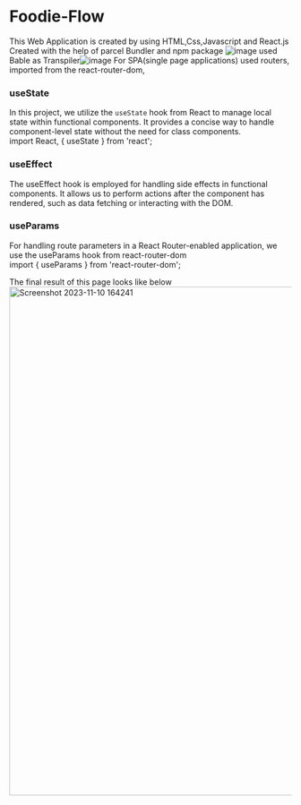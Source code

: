 # Foodie-Flow
This Web Application is created by using HTML,Css,Javascript and React.js<br>
Created with the help of parcel Bundler and npm package ![image](https://github.com/reddymanyam/Foodie-Flow/assets/142713295/71ae597b-9c55-4cf9-bdbf-b7d0507764bf)
used Bable as Transpiler![image](https://github.com/reddymanyam/Foodie-Flow/assets/142713295/a8549be3-0e5d-4d10-840c-77b8d446e7c9)
For SPA(single page applications) used routers, imported from the react-router-dom,<br>

### useState
In this project, we utilize the `useState` hook from React to manage local state within functional components. It provides a concise way to handle component-level state without the need for class components.<br> 
import React, { useState } from 'react';<br>

### useEffect
The useEffect hook is employed for handling side effects in functional components. It allows us to perform actions after the component has rendered, such as data fetching or interacting with the DOM.<br>


### useParams
For handling route parameters in a React Router-enabled application, we use the useParams hook from react-router-dom<br>
import { useParams } from 'react-router-dom';



The final result of this page looks like below
<img width="909" alt="Screenshot 2023-11-10 164241" src="https://github.com/reddymanyam/Foodie-Flow/assets/142713295/ce00ddb6-06e6-4d1a-9540-3e615b594bab">
